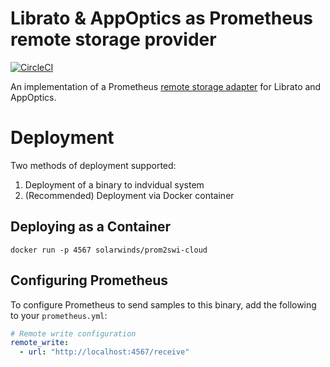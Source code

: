 # Librato & AppOptics as Prometheus remote storage provider

[![CircleCI](https://circleci.com/gh/solarwinds/p2l.svg?style=svg&circle-token=de9c33d8cfa8724aadc105c798d57dca9060dc81)](https://circleci.com/gh/solarwinds/p2l)

An implementation of a Prometheus [remote storage adapter](/prometheus/prometheus/tree/master/documentation/examples/remote_storage/remote_storage_adapter) for Librato and AppOptics.
# Deployment
Two methods of deployment supported:
1. Deployment of a binary to indvidual system
1. (Recommended) Deployment via Docker container

## Deploying as a Container
```docker run -p 4567 solarwinds/prom2swi-cloud```

## Configuring Prometheus

To configure Prometheus to send samples to this binary, add the following to your `prometheus.yml`:

```yaml
# Remote write configuration
remote_write:
  - url: "http://localhost:4567/receive"
